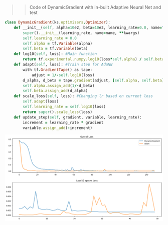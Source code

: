 >> Code of DynamicGradient with in-built Adaptive Neural Net and test

```ruby
class DynamicGradient(ks.optimizers.Optimizer):
    def __init__(self, alpha=10e2, beta=10e3, learning_rate=0.0, name="DynamicGradient", **kwargs):
        super().__init__(learning_rate, name=name, **kwargs)
        self.learning_rate = 0.0
        self.alpha = tf.Variable(alpha)
        self.beta = tf.Variable(beta)
    def log10(self, loss): #Main function
        return tf.experimental.numpy.log10(loss*self.alpha) / self.beta
    def adapt(self, loss): #Train step for AdaNN
        with tf.GradientTape() as tape:
            adjust = 1/-self.log10(loss)
        d_alpha, d_beta = tape.gradient(adjust, [self.alpha, self.beta])
        self.alpha.assign_add(1/-d_beta)
        self.beta.assign_add(d_alpha)
    def scale_loss(self, loss): #Changing lr based on current loss
        self.adapt(loss)
        self.learning_rate = self.log10(loss)
        return super().scale_loss(loss)
    def update_step(self, gradient, variable, learning_rate):
        increment = learning_rate * gradient
        variable.assign_add(-increment)
```

![graph](https://github.com/AlephVenXm/Main/blob/main/OptimizingCalculations/DynamicGradient%20with%20in-built%20AdaNN%20sine%20function%20test.png)
